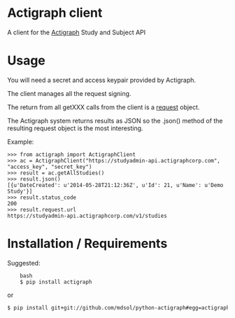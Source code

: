 Actigraph client
================

A client for the [Actigraph](http://www.actigraphcorp.com/ "Actigraph") Study and Subject API

Usage
=====

You will need a secret and access keypair provided by Actigraph.

The client manages all the request signing.

The return from all getXXX calls from the client is a [request](http://docs.python-requests.org/en/latest/ "Request")
object.

The Actigraph system returns results as JSON so the .json() method of the resulting request object is the most
interesting.

Example:

    >>> from actigraph import ActigraphClient
    >>> ac = ActigraphClient("https://studyadmin-api.actigraphcorp.com", "access_key", "secret_key")
    >>> result = ac.getAllStudies()
    >>> result.json()
    [{u'DateCreated': u'2014-05-28T21:12:36Z', u'Id': 21, u'Name': u'Demo Study'}]
    >>> result.status_code
    200
    >>> result.request.url
    https://studyadmin-api.actigraphcorp.com/v1/studies


Installation / Requirements
===========================

Suggested:

```
    bash
    $ pip install actigraph
```

or

```bash
$ pip install git+git://github.com/mdsol/python-actigraph#egg=actigraph
```
